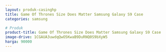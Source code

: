 ```yaml
---
layout: produk-casinghp
title: Game Of Thrones Size Does Matter Samsung Galaxy S9 Case
categories: samsung

# Produk
product-title: Game Of Thrones Size Does Matter Samsung Galaxy S9 Case
image-drive: 1CGAUA3uwdqQwO5KwaB9DuRNQ0S9bXyW5
harga: 90000
---
```

